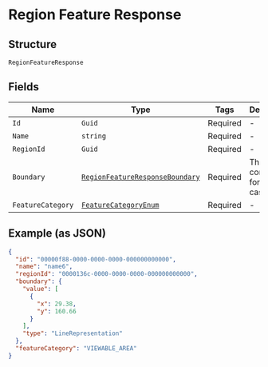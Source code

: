 
# Region Feature Response

## Structure

`RegionFeatureResponse`

## Fields

| Name | Type | Tags | Description |
|  --- | --- | --- | --- |
| `Id` | `Guid` | Required | - |
| `Name` | `string` | Required | - |
| `RegionId` | `Guid` | Required | - |
| `Boundary` | [`RegionFeatureResponseBoundary`](../../doc/models/containers/region-feature-response-boundary.md) | Required | This is a container for one-of cases. |
| `FeatureCategory` | [`FeatureCategoryEnum`](../../doc/models/feature-category-enum.md) | Required | - |

## Example (as JSON)

```json
{
  "id": "00000f88-0000-0000-0000-000000000000",
  "name": "name6",
  "regionId": "0000136c-0000-0000-0000-000000000000",
  "boundary": {
    "value": [
      {
        "x": 29.38,
        "y": 160.66
      }
    ],
    "type": "LineRepresentation"
  },
  "featureCategory": "VIEWABLE_AREA"
}
```

